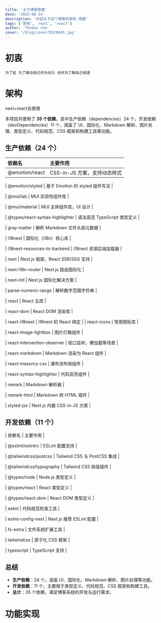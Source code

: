 ```yaml
---
title: '关于博客搭建'
date: '2025-06-14'
description: '内容关于这个博客的架构 搭建'
tags: ['架构', 'next', 'react']
author: 'Thomas che'
cover: '/blog/cover/DSC0445.jpg'
---
```


# 初衷

    为了炫 为了推动自己作为动力 也作为了解自己频道

# 架构
 next+react去使用
 

本项目共使用了 **35 个依赖**，其中生产依赖（dependencies）24 个，开发依赖（devDependencies）11 个，涵盖了 UI、国际化、Markdown 解析、图片处理、类型定义、代码规范、CSS 框架和构建工具等功能。

## 生产依赖（24 个）

| 依赖名 | 主要作用 |
| :-- | :-- |
| @emotion/react | CSS-in-JS 方案，支持动态样式 |

| @emotion/styled | 基于 Emotion 的 styled 组件写法 |

| @mui/lab | MUI 实验性组件库 |

| @mui/material | MUI 主体组件库，UI 设计 |

| @types/react-syntax-highlighter | 语法高亮 TypeScript 类型定义 |

| gray-matter | 解析 Markdown 文件头部元数据 |

| i18next | 国际化（i18n）核心库 |

| i18next-resources-to-backend | i18next 资源后端加载器 |

| next | Next.js 框架，React SSR/SSG 支持 |

| next-i18n-router | Next.js 路由国际化 |

| next-intl | Next.js 国际化解决方案 |

| parse-numeric-range | 解析数字范围字符串 |

| react | React 主库 |

| react-dom | React DOM 渲染库 |

| react-i18next | i18next 的 React 绑定 |
| react-icons | 常用图标库 |

| react-image-lightbox | 图片灯箱组件 |

| react-intersection-observer | 视口监听，懒加载等场景 |

| react-markdown | Markdown 渲染为 React 组件 |

| react-masonry-css | 瀑布流布局组件 |

| react-syntax-highlighter | 代码高亮组件 |

| remark | Markdown 解析器 |

| remark-html | Markdown 转 HTML 插件 |

| styled-jsx | Next.js 内置 CSS-in-JS 方案 |

## 开发依赖（11 个）

| 依赖名 | 主要作用 |

| @eslint/eslintrc | ESLint 配置支持 |

| @tailwindcss/postcss | Tailwind CSS 与 PostCSS 集成 |

| @tailwindcss/typography | Tailwind CSS 排版插件 |

| @types/node | Node.js 类型定义 |

| @types/react | React 类型定义 |

| @types/react-dom | React DOM 类型定义 |

| eslint | 代码规范检查工具 |

| eslint-config-next | Next.js 推荐 ESLint 配置 |

| fs-extra | 文件系统扩展工具 |

| tailwindcss | 原子化 CSS 框架 |

| typescript | TypeScript 支持 |

## 总结

- **生产依赖**：24 个，涵盖 UI、国际化、Markdown 解析、图片处理等功能。
- **开发依赖**：11 个，主要用于类型定义、代码规范、CSS 框架和构建工具。
- **总计**：35 个依赖，满足博客系统的开发与运行需求。


# 功能实现


